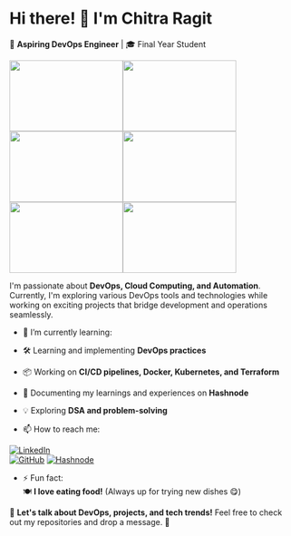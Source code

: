 # Hi there! 👋 I'm Chitra Ragit  
🚀 **Aspiring DevOps Engineer** | 🎓 Final Year Student 

<p>
  <img src="https://github.com/user-attachments/assets/90f8a4f2-aa89-4572-9be5-63cad2dbcb93" width="200" height="125"><img src="https://github.com/user-attachments/assets/1cf7adbb-74a0-4e46-ad91-af249df2c73a" width="200" height="125"><img src="https://github.com/user-attachments/assets/f940b2e0-6877-4941-9257-7ee9d7625761" width="200" height="125"><img src="https://github.com/user-attachments/assets/a3909d9c-708c-4cee-83e6-2d4a779945bc" width="200" height="125"><img src="https://github.com/user-attachments/assets/83643735-6d35-4306-ad58-38e171afe37c" width="200" height="125"><img src="https://github.com/user-attachments/assets/e00f20f0-3116-48c7-979e-e837004fc562" width="200" height="125">
</p> 
 

I'm passionate about **DevOps, Cloud Computing, and Automation**. Currently, I'm exploring various DevOps tools and technologies while working on exciting projects that bridge development and operations seamlessly.  

- 🌱 I’m currently learning:  
- 🛠 Learning and implementing **DevOps practices**  
- 📦 Working on **CI/CD pipelines, Docker, Kubernetes, and Terraform**  
- 📝 Documenting my learnings and experiences on **Hashnode**  
- 💡 Exploring **DSA and problem-solving** 

- 📫 How to reach me:
  
 [![LinkedIn](https://img.shields.io/badge/-LinkedIn-blue?style=flat&logo=Linkedin&logoColor=white)](https://www.linkedin.com/in/chitra-ragit-283aa422a/)  
[![GitHub](https://img.shields.io/badge/-GitHub-black?style=flat&logo=github)]([https://github.com/your-username](https://github.com/ChitraRagit123))  
[![Hashnode](https://img.shields.io/badge/-Hashnode-2962FF?style=flat&logo=hashnode&logoColor=white)](https://hashnode.com/@chitra581)  

- ⚡ Fun fact:  
🍽️ **I love eating food!** (Always up for trying new dishes 😋)


💬 **Let's talk about DevOps, projects, and tech trends!** Feel free to check out my repositories and drop a message. 🚀  
